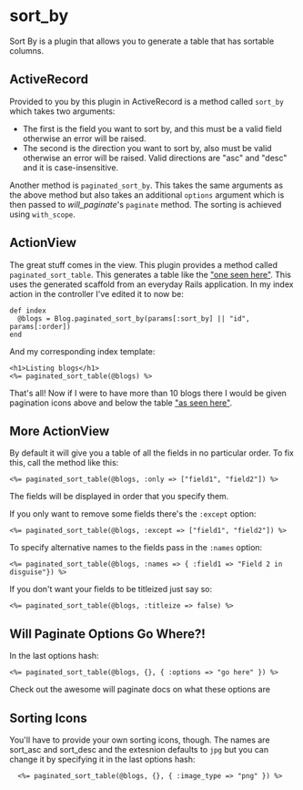 # sort_by

Sort By is a plugin that allows you to generate a table that has sortable columns.

## ActiveRecord

Provided to you by this plugin in ActiveRecord is a method called `sort_by` which takes two arguments:

* The first is the field you want to sort by, and this must be a valid field otherwise an error will be raised.
* The second is the direction you want to sort by, also must be valid otherwise an error will be raised. Valid directions are "asc" and "desc" and it is case-insensitive.

Another method is `paginated_sort_by`. This takes the same arguments as the above method but also takes an additional `options` argument which is then passed to _will\_paginate_'s `paginate` method. The sorting is achieved using `with_scope`.

## ActionView

The great stuff comes in the view. This plugin provides a method called `paginated_sort_table`. This generates a table like the ["one seen here"](http://skitch.com/radarlistener/bam21/blogs-index "one seen here"). This uses the generated scaffold from an everyday Rails application. In my index action in the controller I've edited it to now be:
   
    def index
      @blogs = Blog.paginated_sort_by(params[:sort_by] || "id", params[:order])
    end
    
And my corresponding index template:

    <h1>Listing blogs</h1>
    <%= paginated_sort_table(@blogs) %>
    
That's all! Now if I were to have more than 10 blogs there I would be given pagination icons above and below the table ["as seen here"](http://skitch.com/radarlistener/bam4m/blogs-index "as seen here").

## More ActionView

By default it will give you a table of all the fields in no particular order. To fix this, call the method like this:

    <%= paginated_sort_table(@blogs, :only => ["field1", "field2"]) %>
    
The fields will be displayed in order that you specify them.

If you only want to remove some fields there's the `:except` option:

    <%= paginated_sort_table(@blogs, :except => ["field1", "field2"]) %>
    
To specify alternative names to the fields pass in the `:names` option:
    
    <%= paginated_sort_table(@blogs, :names => { :field1 => "Field 2 in disguise"}) %>

If you don't want your fields to be titleized just say so:

    <%= paginated_sort_table(@blogs, :titleize => false) %>
    
## Will Paginate Options Go Where?!

In the last options hash:

    <%= paginated_sort_table(@blogs, {}, { :options => "go here" }) %>
    
Check out the awesome will paginate docs on what these options are


## Sorting Icons

You'll have to provide your own sorting icons, though. The names are sort\_asc and sort\_desc and the extesnion defaults to `jpg` but you can change it by specifying it in the last options hash:

      <%= paginated_sort_table(@blogs, {}, { :image_type => "png" }) %>
      